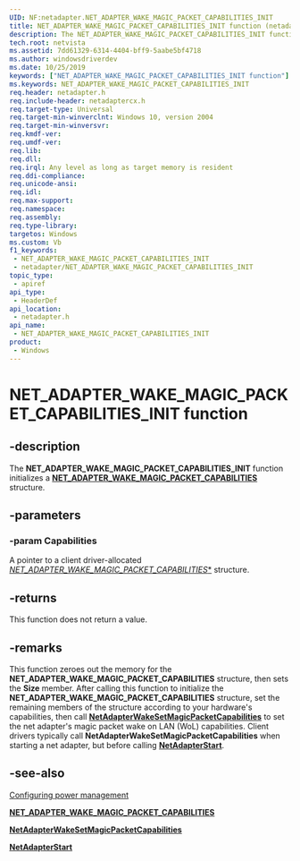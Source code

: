 ```yaml
---
UID: NF:netadapter.NET_ADAPTER_WAKE_MAGIC_PACKET_CAPABILITIES_INIT
title: NET_ADAPTER_WAKE_MAGIC_PACKET_CAPABILITIES_INIT function (netadapter.h)
description: The NET_ADAPTER_WAKE_MAGIC_PACKET_CAPABILITIES_INIT function initializes a NET_ADAPTER_WAKE_MAGIC_PACKET_CAPABILITIES structure.
tech.root: netvista
ms.assetid: 7dd61329-6314-4404-bff9-5aabe5bf4718
ms.author: windowsdriverdev
ms.date: 10/25/2019
keywords: ["NET_ADAPTER_WAKE_MAGIC_PACKET_CAPABILITIES_INIT function"]
ms.keywords: NET_ADAPTER_WAKE_MAGIC_PACKET_CAPABILITIES_INIT
req.header: netadapter.h
req.include-header: netadaptercx.h 
req.target-type: Universal
req.target-min-winverclnt: Windows 10, version 2004
req.target-min-winversvr: 
req.kmdf-ver: 
req.umdf-ver: 
req.lib: 
req.dll: 
req.irql: Any level as long as target memory is resident
req.ddi-compliance: 
req.unicode-ansi: 
req.idl: 
req.max-support: 
req.namespace: 
req.assembly: 
req.type-library: 
targetos: Windows
ms.custom: Vb
f1_keywords:
 - NET_ADAPTER_WAKE_MAGIC_PACKET_CAPABILITIES_INIT
 - netadapter/NET_ADAPTER_WAKE_MAGIC_PACKET_CAPABILITIES_INIT
topic_type:
 - apiref
api_type:
 - HeaderDef
api_location:
 - netadapter.h
api_name:
 - NET_ADAPTER_WAKE_MAGIC_PACKET_CAPABILITIES_INIT
product:
 - Windows
---
```


# NET_ADAPTER_WAKE_MAGIC_PACKET_CAPABILITIES_INIT function


## -description

The **NET_ADAPTER_WAKE_MAGIC_PACKET_CAPABILITIES_INIT** function initializes a [**NET_ADAPTER_WAKE_MAGIC_PACKET_CAPABILITIES**](../netadapter/ns-netadapter-_net_adapter_wake_magic_packet_capabilities.md) structure.

## -parameters

### -param Capabilities

A pointer to a client driver-allocated [*NET_ADAPTER_WAKE_MAGIC_PACKET_CAPABILITIES**](../netadapter/ns-netadapter-_net_adapter_wake_magic_packet_capabilities.md) structure.

## -returns

This function does not return a value.

## -remarks

This function zeroes out the memory for the **NET_ADAPTER_WAKE_MAGIC_PACKET_CAPABILITIES** structure, then sets the **Size** member. After calling this function to initialize the **NET_ADAPTER_WAKE_MAGIC_PACKET_CAPABILITIES** structure, set the remaining members of the structure according to your hardware's capabilities, then call [**NetAdapterWakeSetMagicPacketCapabilities**](../netadapter/nf-netadapter-netadapterwakesetmagicpacketcapabilities.md) to set the net adapter's magic packet wake on LAN (WoL) capabilities. Client drivers typically call **NetAdapterWakeSetMagicPacketCapabilities** when starting a net adapter, but before calling [**NetAdapterStart**](../netadapter/nf-netadapter-netadapterstart.md).

## -see-also

[Configuring power management](https://docs.microsoft.com/windows-hardware/drivers/netcx/configuring-power-management)

[**NET_ADAPTER_WAKE_MAGIC_PACKET_CAPABILITIES**](../netadapter/ns-netadapter-_net_adapter_wake_magic_packet_capabilities.md)

[**NetAdapterWakeSetMagicPacketCapabilities**](../netadapter/nf-netadapter-netadapterwakesetmagicpacketcapabilities.md)

[**NetAdapterStart**](../netadapter/nf-netadapter-netadapterstart.md)

